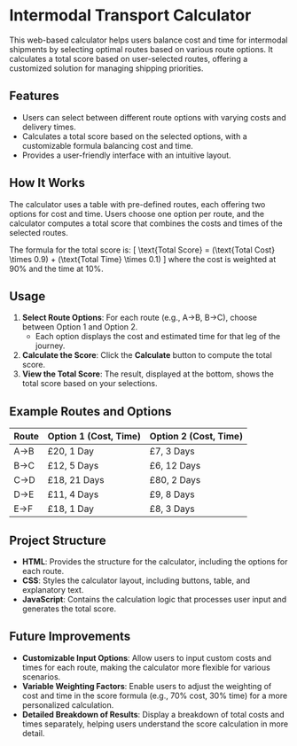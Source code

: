 # Intermodal Transport Calculator

This web-based calculator helps users balance cost and time for intermodal shipments by selecting optimal routes based on various route options. It calculates a total score based on user-selected routes, offering a customized solution for managing shipping priorities.

## Features
- Users can select between different route options with varying costs and delivery times.
- Calculates a total score based on the selected options, with a customizable formula balancing cost and time.
- Provides a user-friendly interface with an intuitive layout.

## How It Works
The calculator uses a table with pre-defined routes, each offering two options for cost and time. Users choose one option per route, and the calculator computes a total score that combines the costs and times of the selected routes.

The formula for the total score is:
\[
\text{Total Score} = (\text{Total Cost} \times 0.9) + (\text{Total Time} \times 0.1)
\]
where the cost is weighted at 90% and the time at 10%.

## Usage

1. **Select Route Options**: For each route (e.g., A->B, B->C), choose between Option 1 and Option 2.
   - Each option displays the cost and estimated time for that leg of the journey.
2. **Calculate the Score**: Click the **Calculate** button to compute the total score.
3. **View the Total Score**: The result, displayed at the bottom, shows the total score based on your selections.

## Example Routes and Options

| Route | Option 1 (Cost, Time) | Option 2 (Cost, Time) |
|-------|------------------------|------------------------|
| A->B  | £20, 1 Day            | £7, 3 Days            |
| B->C  | £12, 5 Days           | £6, 12 Days           |
| C->D  | £18, 21 Days          | £80, 2 Days           |
| D->E  | £11, 4 Days           | £9, 8 Days            |
| E->F  | £18, 1 Day            | £8, 3 Days            |

## Project Structure

- **HTML**: Provides the structure for the calculator, including the options for each route.
- **CSS**: Styles the calculator layout, including buttons, table, and explanatory text.
- **JavaScript**: Contains the calculation logic that processes user input and generates the total score.

## Future Improvements
- **Customizable Input Options**: Allow users to input custom costs and times for each route, making the calculator more flexible for various scenarios.
- **Variable Weighting Factors**: Enable users to adjust the weighting of cost and time in the score formula (e.g., 70% cost, 30% time) for a more personalized calculation.
- **Detailed Breakdown of Results**: Display a breakdown of total costs and times separately, helping users understand the score calculation in more detail.
